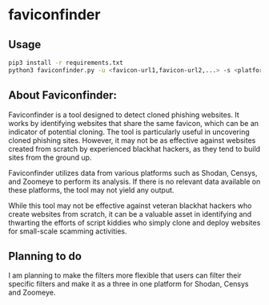 # faviconfinder
## Usage
```bash
pip3 install -r requirements.txt
python3 faviconfinder.py -u <favicon-url1,favicon-url2,...> -s <platform>
```

## About Faviconfinder:

Faviconfinder is a tool designed to detect cloned phishing websites. It works by identifying websites that share the same favicon, which can be an indicator of potential cloning. The tool is particularly useful in uncovering cloned phishing sites. However, it may not be as effective against websites created from scratch by experienced blackhat hackers, as they tend to build sites from the ground up.

Faviconfinder utilizes data from various platforms such as Shodan, Censys, and Zoomeye to perform its analysis. If there is no relevant data available on these platforms, the tool may not yield any output.

While this tool may not be effective against veteran blackhat hackers who create websites from scratch, it can be a valuable asset in identifying and thwarting the efforts of script kiddies who simply clone and deploy websites for small-scale scamming activities.

## Planning to do
I am planning to make the filters more flexible that users can filter their specific filters and make it as a three in one platform for Shodan, Censys and Zoomeye.

